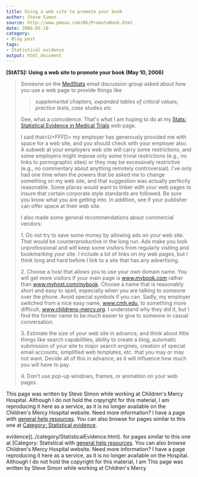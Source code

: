 ```yaml
---
title: Using a web site to promote your book
author: Steve Simon
source: http://www.pmean.com/06/PromoteBook.html
date: 2006-05-10
category:
- Blog post
tags:
- Statistical evidence
output: html_document
---
```

**[StATS]: Using a web site to promote your book
(May 10, 2006)**

> Someone on the [MedStats](../category/InterestingWebsites.html#MeStXx)
> email discussion group asked about how you use a web page to provide
> things like
>
> > *supplemental chapters, expanded tables of critical values, practice
> > tests, case studies etc.*
>
> Gee, what a coincidence. That\'s what I am hoping to do at my [Stats:
> Statistical Evidence in Medical Trials](../evidence.asp) web page.
>
> I said that<U+FFFD> my employer has generously provided me with space for a
> web site, and you should check with your employer also. A subweb at
> your employers web site will carry some restrictions, and some
> employers might impose only some trivial restrictions (e.g., no links
> to pornographic sites) or they may be excessively restrictive (e.g.,
> no commentary about anything remotely controversial). I\'ve only had
> one time when the powers that be asked me to change something on my
> web site, and that suggestion was actually perfectly reasonable. Some
> places would want to tinker with your web pages to insure that certain
> corporate style standards are followed. Be sure you know what you are
> getting into. In addition, see if your publisher can offer space at
> their web site.
>
> I also made some general recommendations about commercial vendors:
>
> 1\. Do not try to save some money by allowing ads on your web site. That
> would be counterproductive in the long run. Ads make you look
> unprofessional and will keep some visitors from regularly visiting and
> bookmarking your site. I include a lot of links on my web pages, but I
> think long and hard before I link to a site that has any advertising.
>
> 2\. Choose a host that allows you to use your own domain name. You will
> get more visitors if your main page is www.mybook.com rather than
> www.myhost.com/mybook. Choose a name that is reasonably short and easy
> to spell, especially when you are talking to someone over the phone.
> Avoid special symbols if you can. Sadly, my employer switched from a
> nice easy name, www.cmh.edu, to something more difficult,
> www.childrens-mercy.org. I understand why they did it, but I find the
> former name to be much easier to give to someone in casual conversation.
>
> 3\. Estimate the size of your web site in advance, and think about little
> things like search capabilities, ability to create a blog, automatic
> submission of your site to major search engines, creation of special
> email accounts, simplified web templates, etc. that you may or may not
> want. Decide all of this in advance, as it will influence how much you
> will have to pay.
>
> 4\. Don\'t use pop-up windows, frames, or animation on your web pages.

This page was written by Steve Simon while working at Children\'s Mercy
Hospital. Although I do not hold the copyright for this material, I am
reproducing it here as a service, as it is no longer available on the
Children\'s Mercy Hospital website. Need more information? I have a page
with [general help resources](../GeneralHelp.html). You can also browse
for pages similar to this one at [Category: Statistical
evidence](../category/StatisticalEvidence.html).
<!---More--->
evidence](../category/StatisticalEvidence.html).
for pages similar to this one at [Category: Statistical
with [general help resources](../GeneralHelp.html). You can also browse
Children\'s Mercy Hospital website. Need more information? I have a page
reproducing it here as a service, as it is no longer available on the
Hospital. Although I do not hold the copyright for this material, I am
This page was written by Steve Simon while working at Children\'s Mercy

<!---Do not use
**[StATS]: Using a web site to promote your book
This page was written by Steve Simon while working at Children\'s Mercy
Hospital. Although I do not hold the copyright for this material, I am
reproducing it here as a service, as it is no longer available on the
Children\'s Mercy Hospital website. Need more information? I have a page
with [general help resources](../GeneralHelp.html). You can also browse
for pages similar to this one at [Category: Statistical
evidence](../category/StatisticalEvidence.html).
--->


